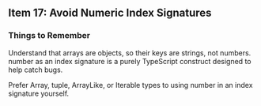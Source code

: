 ## Item 17: Avoid Numeric Index Signatures

### Things to Remember
Understand that arrays are objects, so their keys are strings, not numbers. number as an index signature is a purely TypeScript construct designed to help catch bugs.

Prefer Array, tuple, ArrayLike, or Iterable types to using number in an index signature yourself.
